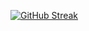 [![GitHub Streak](https://streak-stats.demolab.com/?user=javierdv7&theme=dark)](https://git.io/streak-stats)
